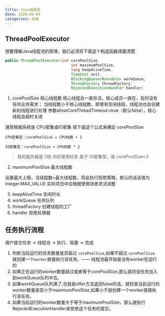 ```yaml
---
title: Java线程池
date: 2024-05-04
categories: 后端
---
```


## ThreadPoolExecutor

想要理解Java线程池的原理，我们必须将下面这个构造函数琢磨清楚

```java
public ThreadPoolExecutor(int corePoolSize,
                              int maximumPoolSize,
                              long keepAliveTime,
                              TimeUnit unit,
                              BlockingQueue<Runnable> workQueue,
                              ThreadFactory threadFactory,
                              RejectedExecutionHandler handler)

```

1. corePoolSize 核心线程数
核心线程会一直存活，核心成员一直在，及时没有任何业务需求；
当线程数小于核心线程数，即使有空闲线程，线程池也会创建新的线程进行处理
参数allowCoreThreadTimeout=true（默认false），核心线程会超时关闭

通常根据系统是 CPU密集或IO密集 按下面这个公式来确定 corePoolSize

```shell
CPU密集型：corePoolSize = CPU核数 + 1

IO密集型：corePoolSize = CPU核数 * 2
```

> 我的服务器是 2核 内存使用较多 属于 IO密集型，故 corePoolSize=3

2. maximumPoolSize 最大线程数

设置最大上限，当线程数=最大线程数，将会执行拒绝策略，默认的话该值为Integer.MAX_VALUE
实际项目中应根据使用场景灵活调整

3. keepAliveTime 空闲时长
4. workQueue 任务队列
5. threadFactory 创建线程的工厂
6. handler 拒绝处理器

## 任务执行流程

用户提交任务 -> 线程池 -> 执行、阻塞 -> 完成

1. 判断当前运行的任务数量是否超过 `corePoolSize`,如果不超过 `corePoolSize` 就创建一个`worker`直接执行该任务。—— 线程池最开始是没有worker在运行的
2. 如果正在运行的worker数量超过或者等于corePoolSize,那么就将该任务加入到workQueue队列中去。
3. 如果workQueue队列满了,也就是offer方法返回false的话，就检查当前运行的worker数量是否小于maximumPoolSize,如果小于就创建一个worker直接执行该任务。
4. 如果当前运行的worker数量大于等于maximumPoolSize，那么就执行RejectedExecutionHandler来拒绝这个任务的提交。
